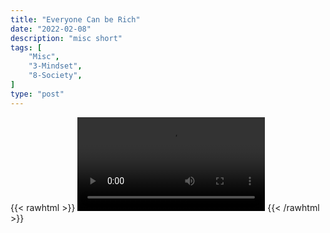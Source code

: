 ```yaml
---
title: "Everyone Can be Rich"
date: "2022-02-08"
description: "misc short"
tags: [
    "Misc",
    "3-Mindset",
    "8-Society",
]
type: "post"
---
```

{{< rawhtml >}}
    <video width="auto" height="auto" controls>
        <source src="https://clips.dev00ps.com/MISC/everyon%20can%20be%20rich.mp4" type="video/mp4"> 
    </video>
{{< /rawhtml >}}